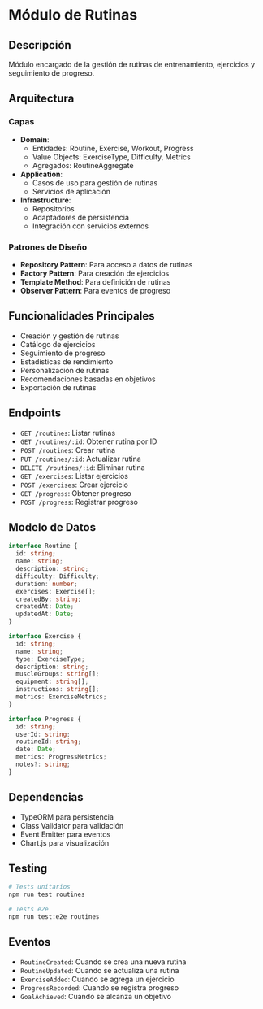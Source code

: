 # Módulo de Rutinas

## Descripción
Módulo encargado de la gestión de rutinas de entrenamiento, ejercicios y seguimiento de progreso.

## Arquitectura

### Capas
- **Domain**: 
  - Entidades: Routine, Exercise, Workout, Progress
  - Value Objects: ExerciseType, Difficulty, Metrics
  - Agregados: RoutineAggregate
- **Application**: 
  - Casos de uso para gestión de rutinas
  - Servicios de aplicación
- **Infrastructure**: 
  - Repositorios
  - Adaptadores de persistencia
  - Integración con servicios externos

### Patrones de Diseño
- **Repository Pattern**: Para acceso a datos de rutinas
- **Factory Pattern**: Para creación de ejercicios
- **Template Method**: Para definición de rutinas
- **Observer Pattern**: Para eventos de progreso

## Funcionalidades Principales
- Creación y gestión de rutinas
- Catálogo de ejercicios
- Seguimiento de progreso
- Estadísticas de rendimiento
- Personalización de rutinas
- Recomendaciones basadas en objetivos
- Exportación de rutinas

## Endpoints
- `GET /routines`: Listar rutinas
- `GET /routines/:id`: Obtener rutina por ID
- `POST /routines`: Crear rutina
- `PUT /routines/:id`: Actualizar rutina
- `DELETE /routines/:id`: Eliminar rutina
- `GET /exercises`: Listar ejercicios
- `POST /exercises`: Crear ejercicio
- `GET /progress`: Obtener progreso
- `POST /progress`: Registrar progreso

## Modelo de Datos
```typescript
interface Routine {
  id: string;
  name: string;
  description: string;
  difficulty: Difficulty;
  duration: number;
  exercises: Exercise[];
  createdBy: string;
  createdAt: Date;
  updatedAt: Date;
}

interface Exercise {
  id: string;
  name: string;
  type: ExerciseType;
  description: string;
  muscleGroups: string[];
  equipment: string[];
  instructions: string[];
  metrics: ExerciseMetrics;
}

interface Progress {
  id: string;
  userId: string;
  routineId: string;
  date: Date;
  metrics: ProgressMetrics;
  notes?: string;
}
```

## Dependencias
- TypeORM para persistencia
- Class Validator para validación
- Event Emitter para eventos
- Chart.js para visualización

## Testing
```bash
# Tests unitarios
npm run test routines

# Tests e2e
npm run test:e2e routines
```

## Eventos
- `RoutineCreated`: Cuando se crea una nueva rutina
- `RoutineUpdated`: Cuando se actualiza una rutina
- `ExerciseAdded`: Cuando se agrega un ejercicio
- `ProgressRecorded`: Cuando se registra progreso
- `GoalAchieved`: Cuando se alcanza un objetivo 
